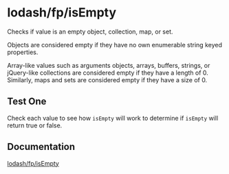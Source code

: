 # lodash/fp/isEmpty

Checks if value is an empty object, collection, map, or set.

Objects are considered empty if they have no own enumerable string keyed properties.

Array-like values such as arguments objects, arrays, buffers, strings, or jQuery-like collections are considered empty if they have a length of 0. Similarly, maps and sets are considered empty if they have a size of 0.

## Test One

Check each value to see how `isEmpty` will work to determine if `isEmpty` will return true or false.

## Documentation

[lodash/fp/isEmpty](https://lodash.com/docs/4.17.15#isEmpty)
